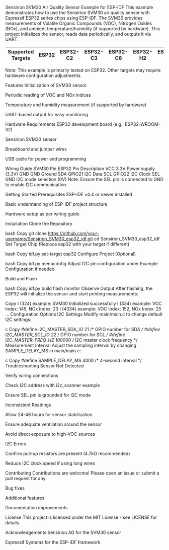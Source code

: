 Sensirion SVM30 Air Quality Sensor Example for ESP-IDF
This example demonstrates how to use the Sensirion SVM30 air quality sensor with Espressif ESP32 series chips using ESP-IDF. The SVM30 provides measurements of Volatile Organic Compounds (VOC), Nitrogen Oxides (NOx), and ambient temperature/humidity (if supported by hardware). This project initializes the sensor, reads data periodically, and outputs it via UART.

| Supported Targets | ESP32 | ESP32-C2 | ESP32-C3 | ESP32-C6 | ESP32-H2 | ESP32-P4 | ESP32-S2 | ESP32-S3 |
| ----------------- | ----- | -------- | -------- | -------- | -------- | -------- | -------- | -------- |

Note: This example is primarily tested on ESP32. Other targets may require hardware configuration adjustments.

Features
Initialization of SVM30 sensor

Periodic reading of VOC and NOx indices

Temperature and humidity measurement (if supported by hardware)

UART-based output for easy monitoring

Hardware Requirements
ESP32 development board (e.g., ESP32-WROOM-32)

Sensirion SVM30 sensor

Breadboard and jumper wires

USB cable for power and programming

Wiring Guide
SVM30 Pin	ESP32 Pin	Description
VCC	3.3V	Power supply (3.3V)
GND	GND	Ground
SDA	GPIO21	I2C Data
SCL	GPIO22	I2C Clock
SEL	GND	I2C mode selection (0V)
Note: Ensure the SEL pin is connected to GND to enable I2C communication.

Getting Started
Prerequisites
ESP-IDF v4.4 or newer installed

Basic understanding of ESP-IDF project structure

Hardware setup as per wiring guide

Installation
Clone the Repository

bash
Copy
git clone https://github.com/your-username/Sensirion_SVM30_esp32_idf.git
cd Sensirion_SVM30_esp32_idf
Set Target Chip (Replace esp32 with your target if different)

bash
Copy
idf.py set-target esp32
Configure Project (Optional)

bash
Copy
idf.py menuconfig
Adjust I2C pin configuration under Example Configuration if needed.

Build and Flash

bash
Copy
idf.py build flash monitor
Observe Output
After flashing, the ESP32 will initialize the sensor and start printing measurements:

Copy
I (324) example: SVM30 Initialized successfully
I (334) example: VOC Index: 145, NOx Index: 23
I (4334) example: VOC Index: 152, NOx Index: 25
...
Configuration Options
I2C Settings
Modify main/main.c to change default I2C settings:

c
Copy
#define I2C_MASTER_SDA_IO         21      /* GPIO number for SDA */
#define I2C_MASTER_SCL_IO         22      /* GPIO number for SCL */
#define I2C_MASTER_FREQ_HZ        100000  /* I2C master clock frequency */
Measurement Interval
Adjust the sampling interval by changing SAMPLE_DELAY_MS in main/main.c:

c
Copy
#define SAMPLE_DELAY_MS 4000  /* 4-second interval */
Troubleshooting
Sensor Not Detected

Verify wiring connections

Check I2C address with i2c_scanner example

Ensure SEL pin is grounded for I2C mode

Inconsistent Readings

Allow 24-48 hours for sensor stabilization

Ensure adequate ventilation around the sensor

Avoid direct exposure to high-VOC sources

I2C Errors

Confirm pull-up resistors are present (4.7kΩ recommended)

Reduce I2C clock speed if using long wires

Contributing
Contributions are welcome! Please open an issue or submit a pull request for any:

Bug fixes

Additional features

Documentation improvements

License
This project is licensed under the MIT License - see LICENSE for details.

Acknowledgements
Sensirion AG for the SVM30 sensor

Espressif Systems for the ESP-IDF framework
